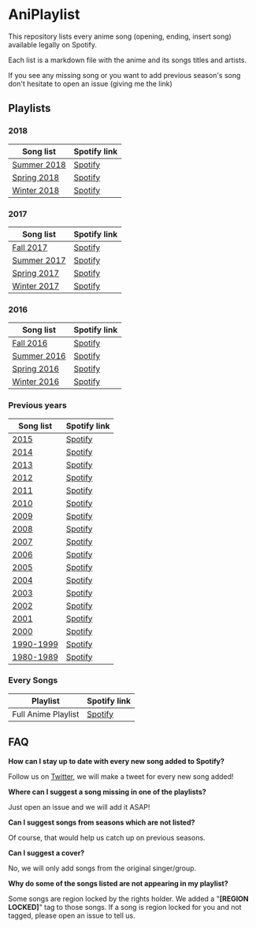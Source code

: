 # AniPlaylist

This repository lists every anime song (opening, ending, insert song) available legally on Spotify. 

Each list is a markdown file with the anime and its songs titles and artists.

If you see any missing song or you want to add previous season's song don't hesitate to open an issue (giving me the link)

## Playlists

### 2018
| Song list  | Spotify link |
| ---------- | ------------ |
| [Summer 2018](2018/03-summer-2018.md) | [Spotify](https://open.spotify.com/user/fz230568w0ccmom2dg3zvxq1h/playlist/3NNKsuuPHMF2HGZsT10M6y) |
| [Spring 2018](2018/02-spring-2018.md) | [Spotify](https://open.spotify.com/user/fz230568w0ccmom2dg3zvxq1h/playlist/3sfN5Q4d0EJj7LrIhp0Fpx) |
| [Winter 2018](2018/01-winter-2018.md) | [Spotify](https://open.spotify.com/user/fz230568w0ccmom2dg3zvxq1h/playlist/5IZtmxmFIX0Ml3ONhOSeXK) |

### 2017
| Song list  | Spotify link |
| ---------- | ------------ |
| [Fall 2017](2017/04-fall-2017.md) | [Spotify](https://open.spotify.com/user/fz230568w0ccmom2dg3zvxq1h/playlist/1zK9Fji4tXSVuzhjpcCF1Y) | 
| [Summer 2017](2017/03-summer-2017.md) | [Spotify](https://open.spotify.com/user/fz230568w0ccmom2dg3zvxq1h/playlist/6z5sf94CtFgHFLgzM4Zuci) | 
| [Spring 2017](2017/02-spring-2017.md) | [Spotify](https://open.spotify.com/user/fz230568w0ccmom2dg3zvxq1h/playlist/7gp98FtFQ5jr4uv1GDj4L1) | 
| [Winter 2017](2017/01-winter-2017.md) | [Spotify](https://open.spotify.com/user/fz230568w0ccmom2dg3zvxq1h/playlist/6o2jjsEGMEVA07lTOZ9I3P) | 

### 2016

| Song list  | Spotify link |
| ---------- | ------------ |
| [Fall 2016](2016/04-fall-2016.md) | [Spotify](https://open.spotify.com/user/fz230568w0ccmom2dg3zvxq1h/playlist/0zDe7p2LbbLMRtCJu9tnFI) |
| [Summer 2016](2016/03-summer-2016.md)  | [Spotify](https://open.spotify.com/user/fz230568w0ccmom2dg3zvxq1h/playlist/377p4Nxg25TJUxuI1nvjsB) |
| [Spring 2016](2016/02-spring-2016.md)  | [Spotify](https://open.spotify.com/user/fz230568w0ccmom2dg3zvxq1h/playlist/0f3DlkFQ3xYT6gf1sQnMH0) |
| [Winter 2016](2016/01-winter-2016.md)  | [Spotify](https://open.spotify.com/user/fz230568w0ccmom2dg3zvxq1h/playlist/5BitUwdvLSUkao8ebAccer) |

### Previous years

| Song list  | Spotify link |
| ---------- | ------------ |
| [2015](2015/2015.md)  | [Spotify](https://open.spotify.com/user/fz230568w0ccmom2dg3zvxq1h/playlist/6P8tZuYo14YFOIDBEF1cgC) |
| [2014](2014/2014.md)  | [Spotify](https://open.spotify.com/user/fz230568w0ccmom2dg3zvxq1h/playlist/2PzPE0RWIMVBEyGSYLCALZ) |
| [2013](2013/2013.md)  | [Spotify](https://open.spotify.com/user/fz230568w0ccmom2dg3zvxq1h/playlist/3kA3G7inbL2qeNqw6hkfsA) |
| [2012](2012/2012.md)  | [Spotify](https://open.spotify.com/user/fz230568w0ccmom2dg3zvxq1h/playlist/5l5Cll6B2hI4TKrB7k3ujv) |
| [2011](2011/2011.md)  | [Spotify](https://open.spotify.com/user/fz230568w0ccmom2dg3zvxq1h/playlist/1Dak9MxmVd5zJVJQrlNQBS) |
| [2010](2010/2010.md)  | [Spotify](https://open.spotify.com/user/fz230568w0ccmom2dg3zvxq1h/playlist/3lWKoqSb4yyj6xYeDoyAUn) |
| [2009](2009/2009.md)  | [Spotify](https://open.spotify.com/user/fz230568w0ccmom2dg3zvxq1h/playlist/5AKRPdH6o47d268v7KAlAO) |
| [2008](2008/2008.md)  | [Spotify](https://open.spotify.com/user/fz230568w0ccmom2dg3zvxq1h/playlist/6KeF5KzNevmQVRYuxRosRP) |
| [2007](2007/2007.md)  | [Spotify](https://open.spotify.com/user/fz230568w0ccmom2dg3zvxq1h/playlist/40NmtYQuqz21GlFOCBGnhR) |
| [2006](2006/2006.md)  | [Spotify](https://open.spotify.com/user/fz230568w0ccmom2dg3zvxq1h/playlist/4GHCCtCHrARlsjc36W951g) |
| [2005](2005/2005.md)  | [Spotify](https://open.spotify.com/user/fz230568w0ccmom2dg3zvxq1h/playlist/23DJFfXpIU4Ica9194SN6f) |
| [2004](2004/2004.md)  | [Spotify](https://open.spotify.com/user/fz230568w0ccmom2dg3zvxq1h/playlist/1IgTDKX3WqZFJavret9PRD) |
| [2003](2003/2003.md)  | [Spotify](https://open.spotify.com/user/fz230568w0ccmom2dg3zvxq1h/playlist/4CJB7bfYw6EpeY8F5yJvPI) |
| [2002](2002/2002.md)  | [Spotify](https://open.spotify.com/user/fz230568w0ccmom2dg3zvxq1h/playlist/6dEJ2qGx3vVfUFwfUS5kyk) |
| [2001](2001/2001.md)  | [Spotify](https://open.spotify.com/user/fz230568w0ccmom2dg3zvxq1h/playlist/2rv2ND7fCOjv8X6Dx6bWaQ) |
| [2000](2000/2000.md)  | [Spotify](https://open.spotify.com/user/fz230568w0ccmom2dg3zvxq1h/playlist/61eSQoHdiwe46DHBxyY8cM) |
| [1990-1999](1990-1999/1990-1999.md) | [Spotify](https://open.spotify.com/user/fz230568w0ccmom2dg3zvxq1h/playlist/3wwteFRGNiBEDYYgKLZdQC) |
| [1980-1989](1980-1989/1980-1989.md) | [Spotify](https://open.spotify.com/user/fz230568w0ccmom2dg3zvxq1h/playlist/6sYDCCSNTd6og2oLvefJwA) |

### Every Songs

| Playlist  | Spotify link |
| ---------- | ------------ |
| Full Anime Playlist | [Spotify](https://open.spotify.com/user/fz230568w0ccmom2dg3zvxq1h/playlist/0Bzo4KDACIspridcjsNXkA?si=V92SEbfxT6iwCVy3WOQijg) |

## FAQ 

**How can I stay up to date with every new song added to Spotify?**

Follow us on [Twitter](https://twitter.com/AniPlaylist), we will make a tweet for every new song added!

**Where can I suggest a song missing in one of the playlists?**

Just open an issue and we will add it ASAP!

**Can I suggest songs from seasons which are not listed?**

Of course, that would help us catch up on previous seasons.

**Can I suggest a cover?**

No, we will only add songs from the original singer/group.

**Why do some of the songs listed are not appearing in my playlist?**

Some songs are region locked by the rights holder. We added a "**[REGION LOCKED]**" tag to those songs.
If a song is region locked for you and not tagged, please open an issue to tell us.